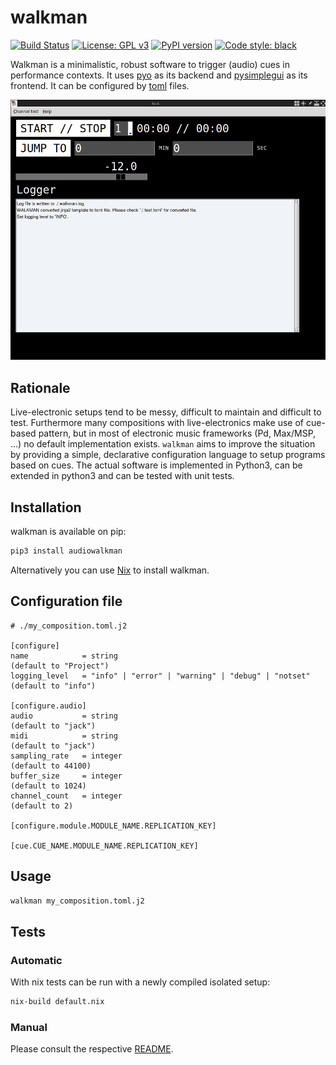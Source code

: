 # walkman

[![Build Status](https://circleci.com/gh/audiowalkman/walkman.svg?style=shield)](https://circleci.com/gh/audiowalkman/walkman)
[![License: GPL v3](https://img.shields.io/badge/License-GPLv3-blue.svg)](https://www.gnu.org/licenses/gpl-3.0)
[![PyPI version](https://badge.fury.io/py/audiowalkman.svg)](https://badge.fury.io/py/audiowalkman)
[![Code style: black](https://img.shields.io/badge/code%20style-black-000000.svg)](https://github.com/psf/black)

Walkman is a minimalistic, robust software to trigger (audio) cues in performance contexts.
It uses [pyo](http://ajaxsoundstudio.com/software/pyo/) as its backend and [pysimplegui](https://pypi.org/project/PySimpleGUI/) as its frontend.
It can be configured by [toml](https://toml.io/en/) files.

![walkman screenshot](screenshot.png)

## Rationale

Live-electronic setups tend to be messy, difficult to maintain and difficult to test.
Furthermore many compositions with live-electronics make use of cue-based pattern, but in most of electronic music frameworks (Pd, Max/MSP, ...) no default implementation exists.
`walkman` aims to improve the situation by providing a simple, declarative configuration language to setup programs based on cues.
The actual software is implemented in Python3, can be extended in python3 and can be tested with unit tests.

## Installation

walkman is available on pip:

```bash
pip3 install audiowalkman
```

Alternatively you can use [Nix](https://nixos.org/) to install walkman.

## Configuration file

```
# ./my_composition.toml.j2

[configure]
name            = string                                              (default to "Project")
logging_level   = "info" | "error" | "warning" | "debug" | "notset"   (default to "info")

[configure.audio]
audio           = string                                              (default to "jack")
midi            = string                                              (default to "jack")
sampling_rate   = integer                                             (default to 44100)
buffer_size     = integer                                             (default to 1024)
channel_count   = integer                                             (default to 2)

[configure.module.MODULE_NAME.REPLICATION_KEY]

[cue.CUE_NAME.MODULE_NAME.REPLICATION_KEY]
```

## Usage

```bash
walkman my_composition.toml.j2
```

## Tests

### Automatic

With nix tests can be run with a newly compiled isolated setup:


```bash
nix-build default.nix
```

### Manual

Please consult the respective [README](https://github.com/audiowalkman/walkman/blob/main/tests/manual/README.md).
